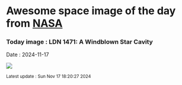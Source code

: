 
# Awesome space image of the day from [NASA](https://api.nasa.gov/)

### Today image : LDN 1471: A Windblown Star Cavity
Date : 2024-11-17

![](https://apod.nasa.gov/apod/image/2411/LDN1471_HubbleSchmidt_960.jpg)

<small>Latest update : Sun Nov 17 18:20:27 2024</small>
        